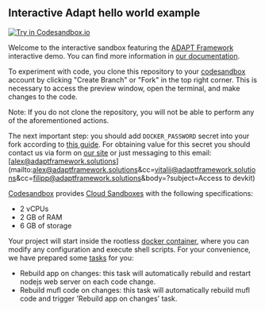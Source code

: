 ## Interactive Adapt hello world example

[![Try in Codesandbox.io](https://img.shields.io/badge/Try%20in%20Codesandbox.io-blue)](https://github.com/adapt-toolkit/adapt-hello-world-example/main?file=/.codesandbox/README.md:1,1)

Welcome to the interactive sandbox featuring the [ADAPT Framework](https://www.adaptframework.solutions/) interactive demo. You can find more information in [our documentation](https://docs.adaptframework.solutions/).

To experiment with code, you clone this repository to your [codesandbox](https://codesandbox.io) account by clicking "Create Branch" or "Fork" in the top right corner. This is necessary to access the preview window, open the terminal, and make changes to the code. 

Note: If you do not clone the repository, you will not be able to perform any of the aforementioned actions.

The next important step: you should add `DOCKER_PASSWORD` secret into your fork according to [this guide](https://codesandbox.io/docs/learn/environment/secrets). For obtaining value for this secret you should contact us via form on [our site](https://www.adaptframework.solutions/) or just messaging to this email: [alex@adaptframework.solutions](mailto:alex@adaptframework.solutions&cc=vitalii@adaptframework.solutions&cc=filipp@adaptframework.solutions&body=<drop us a line about yourself please>?subject=Access to devkit)

[Codesandbox](https://codesandbox.io) provides [Cloud Sandboxes](https://codesandbox.io/docs/learn/environment/vm) with the following specifications:
- 2 vCPUs
- 2 GB of RAM
- 6 GB of storage

Your project will start inside the rootless [docker container](./Dockerfile), where you can modify any configuration and execute shell scripts. For your convenience, we have prepared some [tasks](./tasks.json) for you:

- Rebuild app on changes: this task will automatically rebuild and restart nodejs web server on each code change.
- Rebuild mufl code on changes: this task will automatically rebuild mufl code and trigger 'Rebuild app on changes' task.
